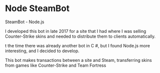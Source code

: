 # Node SteamBot
SteamBot - Node.js

 
I developed this bot in late 2017 for a site that I had where I was selling Counter-Strike skins and needed to distribute them to clients automatically.

t the time there was already another bot in C #, but I found Node.js more interesting, and I decided to develop.

This bot makes transactions between a site and Steam, transferring skins from games like Counter-Strike and Team Fortress